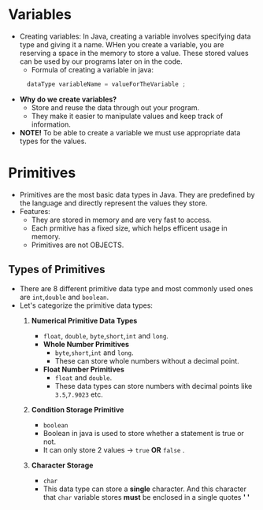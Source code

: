 # Variables
- Creating variables: In Java, creating a variable involves specifying data type and 
giving it a name. WHen you create a variable, you are reserving a space in the memory
to store a value. These stored values can be used by our programs later on in the code.
    * Formula of creating a variable in java:
    ```java
      dataType variableName = valueForTheVariable ;
    ```
* **Why do we create variables?**
    - Store and reuse the data through out your program.
    - They make it easier to manipulate values and keep track of information.
* **NOTE!** To be able to create a variable we must use appropriate data types for 
the values.

# Primitives 
- Primitives are the most basic data types in Java. They are predefined by the language
and directly represent the values they store.
- Features:
    - They are stored in memory and are very fast to access.
    - Each prmitive has a fixed size, which helps efficent usage in memory.
    - Primitives are not OBJECTS.
  
## Types of Primitives
- There are 8 different primitive data type and most commonly used ones are 
`int`,`double` and `boolean`.
- Let's categorize the primitive data types:
    1. **Numerical Primitive Data Types**
        - `float`, `double`, `byte`,`short`,`int` and `long`.
        - **Whole Number Primitives**
            - `byte`,`short`,`int` and `long`.
            - These can store whole numbers without a decimal point.
        - **Float Number Primitives**
            - `float` and `double`.
            - These data types can store numbers with decimal points like `3.5`,`7.9023` etc.
          
    2. **Condition Storage Primitive**
        - `boolean`
        - Boolean in java is used to store whether a statement is true or not.
        - It can only store 2 values -> `true` **OR** `false` .
    
    3. **Character Storage**
        - `char`
        - This data type can store a **single** character. And this character that 
       `char` variable stores **must** be enclosed in a single quotes **' '**
       
        

          




